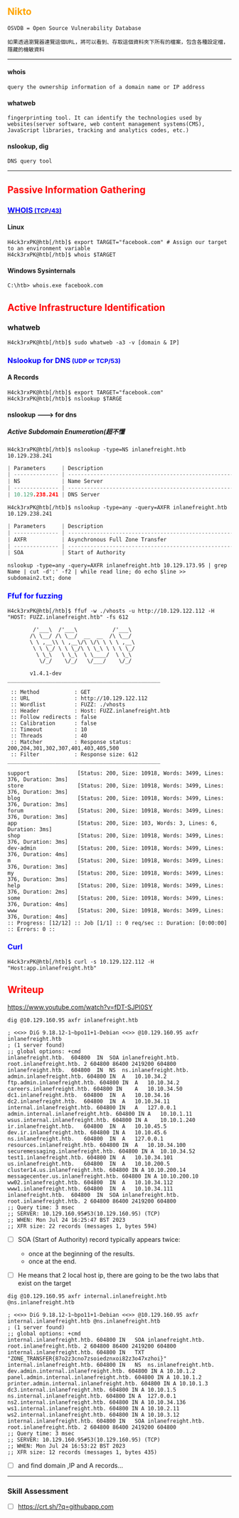 
## <span style=color:orange>Nikto</span>
```go!
OSVDB = Open Source Vulnerability Database 

如果透過瀏覽器連覽這個URL，將可以看到、存取這個資料夾下所有的檔案，包含各種設定檔，隱藏的機敏資料
```
---
#### whois 
```go!
query the ownership information of a domain name or IP address
```
#### whatweb
```go!
fingerprinting tool. It can identify the technologies used by websites(server software, web content management systems(CMS), JavaScript libraries, tracking and analytics codes, etc.)
```
#### nslookup, dig
```go!
DNS query tool
```
---
## <span style=color:red>**Passive Information Gathering**</span>
### [<span style=color:blue>**WHOIS**<SMALL> (TCP/43)</SMALL></span>](https://datatracker.ietf.org/doc/html/rfc3912)
#### Linux
```go!
H4ck3rxPK@htb[/htb]$ export TARGET="facebook.com" # Assign our target to an environment variable
H4ck3rxPK@htb[/htb]$ whois $TARGET
```

#### Windows Sysinternals
```go!
C:\htb> whois.exe facebook.com
```

## <span style=color:red>**Active Infrastructure Identification**</span>
### **whatweb**
```go!
H4ck3rxPK@htb[/htb]$ sudo whatweb -a3 -v [domain & IP]
```

### <span style=color:blue>**Nslookup for DNS**<SMALL> (UDP or TCP/53)</SMALL></span>

#### A Records
```go!
H4ck3rxPK@htb[/htb]$ export TARGET="facebook.com"
H4ck3rxPK@htb[/htb]$ nslookup $TARGE
```
#### **nslookup ---> for dns**
##### Active Subdomain Enumeration(超不懂
```go!
H4ck3rxPK@htb[/htb]$ nslookup -type=NS inlanefreight.htb 10.129.238.241
```

```go
| Parameters     | Description                                                         |
| -------------- | ------------------------------------------------------------------- |
| NS             | Name Server                                                         |
| -------------- | ------------------------------------------------------------------- |
| 10.129.238.241 | DNS Server                                                          |
```

```go!
H4ck3rxPK@htb[/htb]$ nslookup -type=any -query=AXFR inlanefreight.htb 10.129.238.241
```
```go
| Parameters     | Description                                                         |
| -------------- | ------------------------------------------------------------------- |
| AXFR           | Asynchronous Full Zone Transfer                                                         |
| -------------- | ------------------------------------------------------------------- |
| SOA            | Start of Authority                                                         |
```

```go!
nslookup -type=any -query=AXFR inlanefreight.htb 10.129.173.95 | grep Name | cut -d':' -f2 | while read line; do echo $line >> subdomain2.txt; done
```
### <span style=color:blue>**Ffuf for fuzzing**</span>
```go!
H4ck3rxPK@htb[/htb]$ ffuf -w ./vhosts -u http://10.129.122.112 -H "HOST: FUZZ.inlanefreight.htb" -fs 612

        /'___\  /'___\           /'___\       
       /\ \__/ /\ \__/  __  __  /\ \__/       
       \ \ ,__\\ \ ,__\/\ \/\ \ \ \ ,__\      
        \ \ \_/ \ \ \_/\ \ \_\ \ \ \ \_/      
         \ \_\   \ \_\  \ \____/  \ \_\       
          \/_/    \/_/   \/___/    \/_/       

       v1.4.1-dev
________________________________________________

 :: Method           : GET
 :: URL              : http://10.129.122.112
 :: Wordlist         : FUZZ: ./vhosts
 :: Header           : Host: FUZZ.inlanefreight.htb
 :: Follow redirects : false
 :: Calibration      : false
 :: Timeout          : 10
 :: Threads          : 40
 :: Matcher          : Response status: 200,204,301,302,307,401,403,405,500
 :: Filter           : Response size: 612
________________________________________________

support               [Status: 200, Size: 10918, Words: 3499, Lines: 376, Duration: 3ms]
store                 [Status: 200, Size: 10918, Words: 3499, Lines: 376, Duration: 3ms]
blog                  [Status: 200, Size: 10918, Words: 3499, Lines: 376, Duration: 3ms]
forum                 [Status: 200, Size: 10918, Words: 3499, Lines: 376, Duration: 3ms]
app                   [Status: 200, Size: 103, Words: 3, Lines: 6, Duration: 3ms]
shop                  [Status: 200, Size: 10918, Words: 3499, Lines: 376, Duration: 3ms]
dev-admin             [Status: 200, Size: 10918, Words: 3499, Lines: 376, Duration: 4ms]
m                     [Status: 200, Size: 10918, Words: 3499, Lines: 376, Duration: 3ms]
my                    [Status: 200, Size: 10918, Words: 3499, Lines: 376, Duration: 3ms]
help                  [Status: 200, Size: 10918, Words: 3499, Lines: 376, Duration: 2ms]
some                  [Status: 200, Size: 10918, Words: 3499, Lines: 376, Duration: 4ms]
www                   [Status: 200, Size: 10918, Words: 3499, Lines: 376, Duration: 4ms]
:: Progress: [12/12] :: Job [1/1] :: 0 req/sec :: Duration: [0:00:00] :: Errors: 0 ::
```

### <span style=color:blue>**Curl**</span>
```go!
H4ck3rxPK@htb[/htb]$ curl -s 10.129.122.112 -H "Host:app.inlanefreight.htb"
```

## <span style=color:red>**Writeup**</span>
https://www.youtube.com/watch?v=fDT-SJPl0SY
```go!
dig @10.129.160.95 axfr inlanefreight.htb

; <<>> DiG 9.18.12-1~bpo11+1-Debian <<>> @10.129.160.95 axfr inlanefreight.htb
; (1 server found)
;; global options: +cmd
inlanefreight.htb.	604800	IN	SOA	inlanefreight.htb. root.inlanefreight.htb. 2 604800 86400 2419200 604800
inlanefreight.htb.	604800	IN	NS	ns.inlanefreight.htb.
admin.inlanefreight.htb. 604800	IN	A	10.10.34.2
ftp.admin.inlanefreight.htb. 604800 IN	A	10.10.34.2
careers.inlanefreight.htb. 604800 IN	A	10.10.34.50
dc1.inlanefreight.htb.	604800	IN	A	10.10.34.16
dc2.inlanefreight.htb.	604800	IN	A	10.10.34.11
internal.inlanefreight.htb. 604800 IN	A	127.0.0.1
admin.internal.inlanefreight.htb. 604800 IN A	10.10.1.11
wsus.internal.inlanefreight.htb. 604800	IN A	10.10.1.240
ir.inlanefreight.htb.	604800	IN	A	10.10.45.5
dev.ir.inlanefreight.htb. 604800 IN	A	10.10.45.6
ns.inlanefreight.htb.	604800	IN	A	127.0.0.1
resources.inlanefreight.htb. 604800 IN	A	10.10.34.100
securemessaging.inlanefreight.htb. 604800 IN A	10.10.34.52
test1.inlanefreight.htb. 604800	IN	A	10.10.34.101
us.inlanefreight.htb.	604800	IN	A	10.10.200.5
cluster14.us.inlanefreight.htb.	604800 IN A	10.10.200.14
messagecenter.us.inlanefreight.htb. 604800 IN A	10.10.200.10
ww02.inlanefreight.htb.	604800	IN	A	10.10.34.112
www1.inlanefreight.htb.	604800	IN	A	10.10.34.111
inlanefreight.htb.	604800	IN	SOA	inlanefreight.htb. root.inlanefreight.htb. 2 604800 86400 2419200 604800
;; Query time: 3 msec
;; SERVER: 10.129.160.95#53(10.129.160.95) (TCP)
;; WHEN: Mon Jul 24 16:25:47 BST 2023
;; XFR size: 22 records (messages 1, bytes 594)
```

- [ ] SOA (Start of Authority) record typically appears twice: 
     - once at the beginning of the results.
     - once at the end. 

- [ ] He means that 2 local host ip, there are going to be the two labs that exist on the target

```go!
dig @10.129.160.95 axfr internal.inlanefreight.htb @ns.inlanefreight.htb

; <<>> DiG 9.18.12-1~bpo11+1-Debian <<>> @10.129.160.95 axfr internal.inlanefreight.htb @ns.inlanefreight.htb
; (1 server found)
;; global options: +cmd
internal.inlanefreight.htb. 604800 IN	SOA	inlanefreight.htb. root.inlanefreight.htb. 2 604800 86400 2419200 604800
internal.inlanefreight.htb. 604800 IN	TXT	"ZONE_TRANSFER{87o2z3cno7zsoiedznxoi82z3o47xzhoi}"
internal.inlanefreight.htb. 604800 IN	NS	ns.inlanefreight.htb.
dev.admin.internal.inlanefreight.htb. 604800 IN	A 10.10.1.2
panel.admin.internal.inlanefreight.htb.	604800 IN A 10.10.1.2
printer.admin.internal.inlanefreight.htb. 604800 IN A 10.10.1.3
dc3.internal.inlanefreight.htb.	604800 IN A	10.10.1.5
ns.internal.inlanefreight.htb. 604800 IN A	127.0.0.1
ns2.internal.inlanefreight.htb.	604800 IN A	10.10.34.136
ws1.internal.inlanefreight.htb.	604800 IN A	10.10.2.11
ws2.internal.inlanefreight.htb.	604800 IN A	10.10.3.12
internal.inlanefreight.htb. 604800 IN	SOA	inlanefreight.htb. root.inlanefreight.htb. 2 604800 86400 2419200 604800
;; Query time: 3 msec
;; SERVER: 10.129.160.95#53(10.129.160.95) (TCP)
;; WHEN: Mon Jul 24 16:53:22 BST 2023
;; XFR size: 12 records (messages 1, bytes 435)
```

- [ ] and find domain ,IP and A records...

---

### Skill Assessment
- [ ] https://crt.sh/?q=githubapp.com
